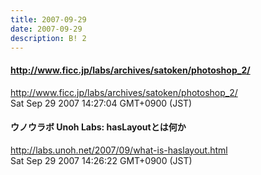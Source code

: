 ```yaml
---
title: 2007-09-29
date: 2007-09-29
description: B! 2
---
```


#### http://www.ficc.jp/labs/archives/satoken/photoshop_2/
http://www.ficc.jp/labs/archives/satoken/photoshop_2/<br>
Sat Sep 29 2007 14:27:04 GMT+0900 (JST)<br>


#### ウノウラボ Unoh Labs: hasLayoutとは何か
http://labs.unoh.net/2007/09/what-is-haslayout.html<br>
Sat Sep 29 2007 14:26:22 GMT+0900 (JST)<br>


